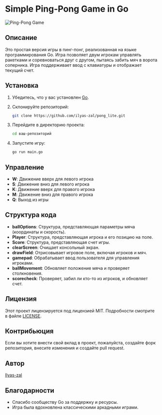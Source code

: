 
# Simple Ping-Pong Game in Go

![Ping-Pong Game](https://i.ibb.co/jT7qq8C/pong-on-go.png)

## Описание

Это простая версия игры в пинг-понг, реализованная на языке программирования Go. Игра позволяет двум игрокам управлять ракетками и соревноваться друг с другом, пытаясь забить мяч в ворота соперника. Игра поддерживает ввод с клавиатуры и отображает текущий счет.

## Установка

1. Убедитесь, что у вас установлен [Go](https://golang.org/dl/).
2. Склонируйте репозиторий:

   ```bash
   git clone https://github.com/ilyas-zal/pong_lite.git
   ```

3. Перейдите в директорию проекта:

   ```bash
   cd ваш-репозиторий
   ```

4. Запустите игру:

   ```bash
   go run main.go
   ```

## Управление

- **W**: Движение вверх для левого игрока
- **S**: Движение вниз для левого игрока
- **K**: Движение вверх для правого игрока
- **M**: Движение вниз для правого игрока
- **Q**: Выход из игры

## Структура кода

- **ballOptions**: Структура, представляющая параметры мяча (координаты и скорость).
- **Player**: Структура, представляющая игрока и его позицию на поле.
- **Score**: Структура, представляющая счет игры.
- **clearScreen**: Очищает консольный экран.
- **drawField**: Отрисовывает игровое поле, включая игроков и мяч.
- **gamepad**: Обрабатывает ввод пользователя для управления игроками.
- **ballMovement**: Обновляет положение мяча и проверяет столкновения.
- **scorecheck**: Проверяет, забил ли кто-то из игроков, и обновляет счет.

## Лицензия

Этот проект лицензируется под лицензией MIT. Подробности смотрите в файле [LICENSE](LICENSE).

## Контрибьюция

Если вы хотите внести свой вклад в проект, пожалуйста, создайте форк репозитория, внесите изменения и создайте pull request.

## Автор

[Ilyas-zal](https://github.com/ilyas-zal)

## Благодарности

- Спасибо сообществу Go за поддержку и ресурсы.
- Игра была вдохновлена классическими аркадными играми.
```
